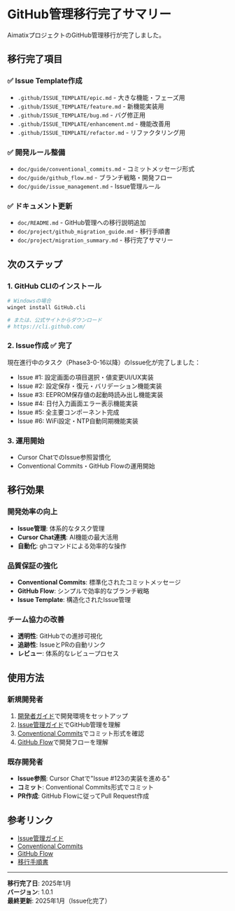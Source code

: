 # GitHub管理移行完了サマリー

AimatixプロジェクトのGitHub管理移行が完了しました。

## 移行完了項目

### ✅ Issue Template作成
- `.github/ISSUE_TEMPLATE/epic.md` - 大きな機能・フェーズ用
- `.github/ISSUE_TEMPLATE/feature.md` - 新機能実装用
- `.github/ISSUE_TEMPLATE/bug.md` - バグ修正用
- `.github/ISSUE_TEMPLATE/enhancement.md` - 機能改善用
- `.github/ISSUE_TEMPLATE/refactor.md` - リファクタリング用

### ✅ 開発ルール整備
- `doc/guide/conventional_commits.md` - コミットメッセージ形式
- `doc/guide/github_flow.md` - ブランチ戦略・開発フロー
- `doc/guide/issue_management.md` - Issue管理ルール

### ✅ ドキュメント更新
- `doc/README.md` - GitHub管理への移行説明追加
- `doc/project/github_migration_guide.md` - 移行手順書
- `doc/project/migration_summary.md` - 移行完了サマリー

## 次のステップ

### 1. GitHub CLIのインストール
```bash
# Windowsの場合
winget install GitHub.cli

# または、公式サイトからダウンロード
# https://cli.github.com/
```

### 2. Issue作成 ✅ 完了
現在進行中のタスク（Phase3-0-16以降）のIssue化が完了しました：
- Issue #1: 設定画面の項目選択・値変更UI/UX実装
- Issue #2: 設定保存・復元・バリデーション機能実装
- Issue #3: EEPROM保存値の起動時読み出し機能実装
- Issue #4: 日付入力画面エラー表示機能実装
- Issue #5: 全主要コンポーネント完成
- Issue #6: WiFi設定・NTP自動同期機能実装

### 3. 運用開始
- Cursor ChatでのIssue参照習慣化
- Conventional Commits・GitHub Flowの運用開始

## 移行効果

### 開発効率の向上
- **Issue管理**: 体系的なタスク管理
- **Cursor Chat連携**: AI機能の最大活用
- **自動化**: ghコマンドによる効率的な操作

### 品質保証の強化
- **Conventional Commits**: 標準化されたコミットメッセージ
- **GitHub Flow**: シンプルで効率的なブランチ戦略
- **Issue Template**: 構造化されたIssue管理

### チーム協力の改善
- **透明性**: GitHubでの進捗可視化
- **追跡性**: IssueとPRの自動リンク
- **レビュー**: 体系的なレビュープロセス

## 使用方法

### 新規開発者
1. [開発者ガイド](../guide/developer_guide.md)で開発環境をセットアップ
2. [Issue管理ガイド](../guide/issue_management.md)でGitHub管理を理解
3. [Conventional Commits](../guide/conventional_commits.md)でコミット形式を確認
4. [GitHub Flow](../guide/github_flow.md)で開発フローを理解

### 既存開発者
- **Issue参照**: Cursor Chatで"Issue #123の実装を進める"
- **コミット**: Conventional Commits形式でコミット
- **PR作成**: GitHub Flowに従ってPull Request作成

## 参考リンク

- [Issue管理ガイド](../guide/issue_management.md)
- [Conventional Commits](../guide/conventional_commits.md)
- [GitHub Flow](../guide/github_flow.md)
- [移行手順書](./github_migration_guide.md)

---

**移行完了日**: 2025年1月  
**バージョン**: 1.0.1  
**最終更新**: 2025年1月（Issue化完了） 